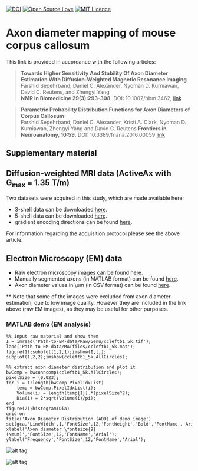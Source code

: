 [![DOI](https://zenodo.org/badge/45438813.svg)](https://zenodo.org/badge/latestdoi/45438813)
[![Open Source Love](https://badges.frapsoft.com/os/v1/open-source.png?v=103)](https://osf.io/yp4qg/)
[![MIT Licence](https://badges.frapsoft.com/os/mit/mit.png?v=103)](https://opensource.org/licenses/mit-license.php)

# Axon diameter mapping of mouse corpus callosum
This link is provided in accordance with the following articles:
>**Towards Higher Sensitivity And Stability Of Axon Diameter Estimation With Diffusion-Weighted Magnetic Resonance Imaging**  
>Farshid Sepehrband, Daniel C. Alexander, Nyoman D. Kurniawan, David C. Reutens, and Zhengyi Yang  
>**NMR in Biomedicine 29(3):293-308.** DOI: 10.1002/nbm.3462, [link](http://onlinelibrary.wiley.com/doi/10.1002/nbm.3462/abstract)

>**Parametric Probability Distribution Functions for Axon Diameters of Corpus Callosum**  
>Farshid Sepehrband, Daniel C. Alexander, Kristi A. Clark, Nyoman D. Kurniawan, Zhengyi Yang and David C. Reutens
>**Frontiers in Neuroanatomy, 10:59.** DOI: 10.3389/fnana.2016.00059 [link](http://journal.frontiersin.org/article/10.3389/fnana.2016.00059/full)

## Supplementary material

## Diffusion-weighted MRI data (ActiveAx with G<sub>max</sub> = 1.35 T/m)
Two datasets were acquired in this study, which are made available here:
- 3-shell data can be downloaded [here](https://www.dropbox.com/s/bqy7buyy0m6cv6s/3-shell.zip?dl=0).
- 5-shell data can be downloaded [here](https://www.dropbox.com/s/wr667f86chisn4u/5-shell.zip?dl=0).
- gradient encoding directions can be found [here](https://www.dropbox.com/s/me79dwdesa4sjeo/encDir.zip?dl=0).

For information regarding the acquisition protocol please see the above article. 

## Electron Microscopy (EM) data
- Raw electron microscopy images can be found [here](https://www.dropbox.com/s/r8wi9ovwc8fq2zy/Raw.zip?dl=0).
- Manually segmented axons (in MATLAB format) can be found [here](https://www.dropbox.com/s/8fh34qiwvow96yi/MATfiles.zip?dl=0).
- Axon diameter values in \um (in CSV format) can be found [here](https://www.dropbox.com/s/kn8v16chuev7f1n/CC_axon_diameter.zip?dl=0).

** Note that some of the images were excluded from axon diameter estimation, due to low image quality. However they are included in the link above (raw EM images), as they may be useful for other purposes. 
 
### MATLAB demo (EM analysis)

```
%% input raw material and show them
I = imread('Path-to-EM-data/Raw/Genu/ccleftb1_5k.tif');
laod('Path-to-EM-data/MATfiles/ccleftb1_5k.mat');
figure(1);subplot(1,2,1);imshow(I,[]);
subplot(1,2,2);imshow(ccleftb1_5k.AllCircles);

%% extract axon diameter distribution and plot it
bwComp = bwconncomp(ccleftb1_5k.AllCircles);
pixelSize = (0.023);
for i = 1:length(bwComp.PixelIdxList)
    temp = bwComp.PixelIdxList(i);
    Volume(i) = length(temp{1}).*(pixelSize^2);
    Dia(i) = 2*sqrt(Volume(i)/pi);
end
figure(2);histogram(Dia)
grid on
title('Axon Diameter Distribution (ADD) of demo image')
set(gca,'LineWidth',1,'FontSize',12,'FontWeight','Bold','FontName','Arial'); 
xlabel('Axon diameter \fontsize{9}(\mum)','FontSize',12,'FontName','Arial'); 
ylabel('Frequency','FontSize',12,'FontName','Arial'); 
```

![alt tag](https://raw.github.com/sepehrband/AxonDiameter/master/EM.png)   

![alt tag](https://raw.github.com/sepehrband/AxonDiameter/master/ADD2.png)  
